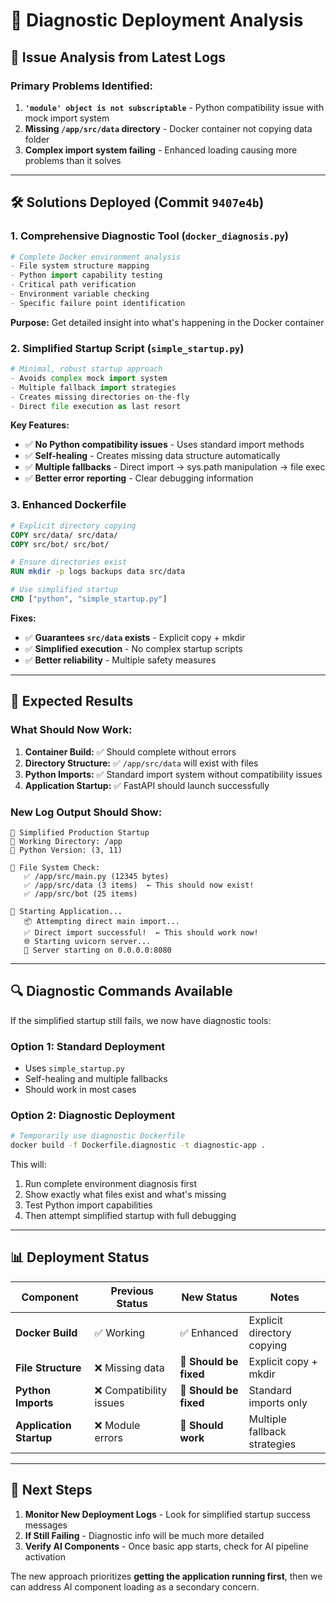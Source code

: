 # 🔧 Diagnostic Deployment Analysis

## 🚨 Issue Analysis from Latest Logs

### Primary Problems Identified:
1. **`'module' object is not subscriptable`** - Python compatibility issue with mock import system
2. **Missing `/app/src/data` directory** - Docker container not copying data folder
3. **Complex import system failing** - Enhanced loading causing more problems than it solves

---

## 🛠️ Solutions Deployed (Commit `9407e4b`)

### 1. Comprehensive Diagnostic Tool (`docker_diagnosis.py`)
```python
# Complete Docker environment analysis
- File system structure mapping
- Python import capability testing  
- Critical path verification
- Environment variable checking
- Specific failure point identification
```

**Purpose:** Get detailed insight into what's happening in the Docker container

### 2. Simplified Startup Script (`simple_startup.py`)
```python
# Minimal, robust startup approach
- Avoids complex mock import system
- Multiple fallback import strategies
- Creates missing directories on-the-fly
- Direct file execution as last resort
```

**Key Features:**
- ✅ **No Python compatibility issues** - Uses standard import methods
- ✅ **Self-healing** - Creates missing data structure automatically  
- ✅ **Multiple fallbacks** - Direct import → sys.path manipulation → file exec
- ✅ **Better error reporting** - Clear debugging information

### 3. Enhanced Dockerfile
```dockerfile
# Explicit directory copying
COPY src/data/ src/data/
COPY src/bot/ src/bot/

# Ensure directories exist
RUN mkdir -p logs backups data src/data

# Use simplified startup
CMD ["python", "simple_startup.py"]
```

**Fixes:**
- ✅ **Guarantees `src/data` exists** - Explicit copy + mkdir
- ✅ **Simplified execution** - No complex startup scripts
- ✅ **Better reliability** - Multiple safety measures

---

## 🎯 Expected Results

### What Should Now Work:
1. **Container Build:** ✅ Should complete without errors
2. **Directory Structure:** ✅ `/app/src/data` will exist with files  
3. **Python Imports:** ✅ Standard import system without compatibility issues
4. **Application Startup:** ✅ FastAPI should launch successfully

### New Log Output Should Show:
```
🚀 Simplified Production Startup
📁 Working Directory: /app
🐍 Python Version: (3, 11)

📂 File System Check:
   ✅ /app/src/main.py (12345 bytes)
   ✅ /app/src/data (3 items)  ← This should now exist!
   ✅ /app/src/bot (25 items)

🎯 Starting Application...
   📦 Attempting direct main import...
   ✅ Direct import successful!  ← This should work now!
   🌐 Starting uvicorn server...
   📡 Server starting on 0.0.0.0:8080
```

---

## 🔍 Diagnostic Commands Available

If the simplified startup still fails, we now have diagnostic tools:

### Option 1: Standard Deployment
- Uses `simple_startup.py` 
- Self-healing and multiple fallbacks
- Should work in most cases

### Option 2: Diagnostic Deployment  
```bash
# Temporarily use diagnostic Dockerfile
docker build -f Dockerfile.diagnostic -t diagnostic-app .
```

This will:
1. Run complete environment diagnosis first
2. Show exactly what files exist and what's missing
3. Test Python import capabilities 
4. Then attempt simplified startup with full debugging

---

## 📊 Deployment Status

| Component | Previous Status | New Status | Notes |
|-----------|----------------|------------|-------|
| **Docker Build** | ✅ Working | ✅ Enhanced | Explicit directory copying |
| **File Structure** | ❌ Missing data | 🔄 **Should be fixed** | Explicit copy + mkdir |
| **Python Imports** | ❌ Compatibility issues | 🔄 **Should be fixed** | Standard imports only |
| **Application Startup** | ❌ Module errors | 🔄 **Should work** | Multiple fallback strategies |

---

## 🚀 Next Steps

1. **Monitor New Deployment Logs** - Look for simplified startup success messages
2. **If Still Failing** - Diagnostic info will be much more detailed
3. **Verify AI Components** - Once basic app starts, check for AI pipeline activation

The new approach prioritizes **getting the application running first**, then we can address AI component loading as a secondary concern.